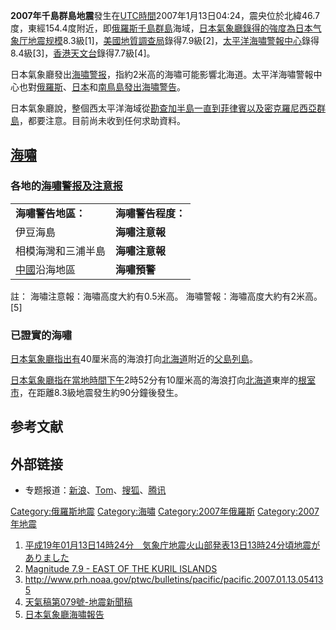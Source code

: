 **2007年千島群島地震**發生在[UTC時間](https://zh.wikipedia.org/wiki/UTC "wikilink")2007年1月13日04:24，震央位於北緯46.7度，東經154.4度附近，即[俄羅斯](https://zh.wikipedia.org/wiki/俄羅斯 "wikilink")[千島群島](../Page/千島群島.md "wikilink")海域，[日本氣象廳錄得的強度為](https://zh.wikipedia.org/wiki/日本氣象廳 "wikilink")[日本气象厅地震规模](https://zh.wikipedia.org/wiki/日本气象厅地震规模 "wikilink")8.3級\[1\]，[美國地質調查局](../Page/美國地質調查局.md "wikilink")錄得7.9級\[2\]，[太平洋海嘯警報中心](../Page/太平洋海嘯警報中心.md "wikilink")錄得8.4級\[3\]，[香港天文台](../Page/香港天文台.md "wikilink")錄得7.7級\[4\]。

日本氣象廳發出[海嘯警报](../Page/海啸警报_\(日本\).md "wikilink")，指約2米高的海嘯可能影響北海道。太平洋海嘯警報中心也對[俄羅斯](https://zh.wikipedia.org/wiki/俄羅斯 "wikilink")、[日本](../Page/日本.md "wikilink")和[南鳥島發出海嘯警告](https://zh.wikipedia.org/wiki/南鳥島 "wikilink")。

日本氣象廳說，整個西太平洋海域從[勘查加半島一直到](https://zh.wikipedia.org/wiki/勘查加半島 "wikilink")[菲律賓以及](https://zh.wikipedia.org/wiki/菲律賓 "wikilink")[密克羅尼西亞群島](https://zh.wikipedia.org/wiki/密克羅尼西亞群島 "wikilink")，都要注意。目前尚未收到任何求助資料。

## [海嘯](https://zh.wikipedia.org/wiki/海嘯 "wikilink")

### 各地的[海嘯警报及注意报](https://zh.wikipedia.org/wiki/海嘯 "wikilink")

|                                    |             |
| ---------------------------------- | ----------- |
| **海嘯警告地區：**                        | **海嘯警告程度：** |
| 伊豆海島                               | **海嘯注意報**   |
| 相模海灣和三浦半島                          | **海嘯注意報**   |
| [中國](../Page/中國.md "wikilink")沿海地區 | **海嘯預警**    |

註：
海嘯注意報：海嘯高度大約有0.5米高。
海嘯警報：海嘯高度大約有2米高。\[5\]

### 已證實的海嘯

[日本氣象廳指出有](https://zh.wikipedia.org/wiki/日本氣象廳 "wikilink")40厘米高的海浪打向[北海道](../Page/北海道.md "wikilink")附近的[父島列島](https://zh.wikipedia.org/wiki/父島列島 "wikilink")。

[日本氣象廳指在當地時間下午](https://zh.wikipedia.org/wiki/日本氣象廳 "wikilink")2時52分有10厘米高的海浪打向[北海道](../Page/北海道.md "wikilink")東岸的[根室市](../Page/根室市.md "wikilink")，在距離8.3級地震發生約90分鐘後發生。

## 参考文献

<div class="references-small">

<references />

</div>

## 外部链接

  - 专题报道：[新浪](http://news.sina.com.cn/z/qiandaoqundaodizhen/index.shtml)、[Tom](http://news.tom.com/hot/rbdz/index.html)、[搜狐](http://news.sohu.com/s2007/beihaidaodizhen/)、[腾讯](http://news.qq.com/zt/2007/japantsunami/)

[Category:俄羅斯地震](https://zh.wikipedia.org/wiki/Category:俄羅斯地震 "wikilink") [Category:海嘯](https://zh.wikipedia.org/wiki/Category:海嘯 "wikilink") [Category:2007年俄羅斯](https://zh.wikipedia.org/wiki/Category:2007年俄羅斯 "wikilink") [Category:2007年地震](https://zh.wikipedia.org/wiki/Category:2007年地震 "wikilink")

1.  [平成19年01月13日14時24分　気象庁地震火山部発表13日13時24分頃地震がありました](http://www.jma.go.jp/jp/quake/13142400391.html)
2.  [Magnitude 7.9 - EAST OF THE KURIL ISLANDS](http://earthquake.usgs.gov/eqcenter/eqinthenews/2007/us2007xmae/)
3.  <http://www.prh.noaa.gov/ptwc/bulletins/pacific/pacific.2007.01.13.054135>
4.  [天氣稿第079號-地震新聞稿](http://www.info.gov.hk/gia/wr/200701/13/P200701130111.htm)
5.  [日本氣象廳海嘯報告](http://www.jma.go.jp/en/tsunami/)